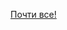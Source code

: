 <a href="https://github.com/ArkadiyVoronov/arkadiyvoronov.github.io/pull/1/commits/22538b4b458b3af0d6ad8a00c398be66da5e265b">Почти все!</a></p>
